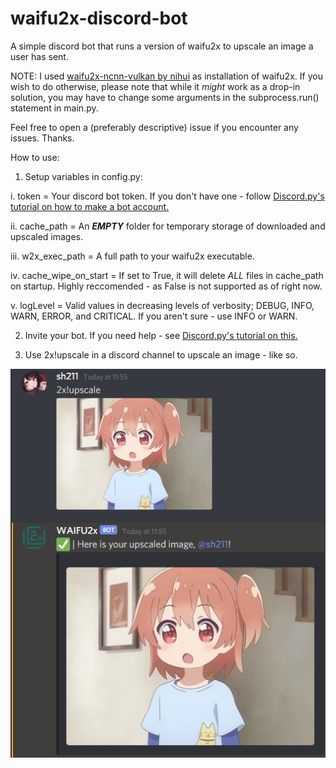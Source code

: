 # waifu2x-discord-bot

A simple discord bot that runs a version of waifu2x to upscale an image a user has sent. 

NOTE: I used [waifu2x-ncnn-vulkan by nihui](https://github.com/nihui/waifu2x-ncnn-vulkan) as installation of waifu2x. If you wish to do otherwise, please note that while it *might* work as a drop-in solution, you may have to change some arguments in the subprocess.run() statement in main.py.

Feel free to open a (preferably descriptive) issue if you encounter any issues. Thanks.

How to use:

1. Setup variables in config.py:

  i. token = Your discord bot token. If you don't have one - follow [Discord.py's tutorial on how to make a bot account.](https://discordpy.readthedocs.io/en/latest/discord.html)
  
  ii. cache_path = An ***EMPTY*** folder for temporary storage of downloaded and upscaled images.
  
  iii. w2x_exec_path = A full path to your waifu2x executable.
  
  iv. cache_wipe_on_start = If set to True, it will delete *ALL* files in cache_path on startup. Highly reccomended - as False is not supported as of right now.
  
  v. logLevel = Valid values in decreasing levels of verbosity; DEBUG, INFO, WARN, ERROR, and CRITICAL. If you aren't sure - use INFO or WARN.
 
 2. Invite your bot. If you need help - see [Discord.py's tutorial on this.](https://discordpy.readthedocs.io/en/latest/discord.html#inviting-your-bot)
 
 3. Use 2x!upscale in a discord channel to upscale an image - like so.
 
 
 ![example](https://github.com/Sh211/waifu2x-discord-bot/blob/master/images/discordExample.png "An example of 2x!upscale")
